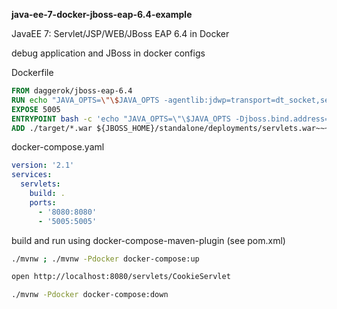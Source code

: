 **java-ee-7-docker-jboss-eap-6.4-example**

JavaEE 7: Servlet/JSP/WEB/JBoss EAP 6.4 in Docker

debug application and JBoss in docker configs

Dockerfile

```Dockerfile
FROM daggerok/jboss-eap-6.4
RUN echo "JAVA_OPTS=\"\$JAVA_OPTS -agentlib:jdwp=transport=dt_socket,server=y,suspend=n,address=5005\"" >> ${JBOSS_HOME}/bin/standalone.conf
EXPOSE 5005
ENTRYPOINT bash -c 'echo "JAVA_OPTS=\"\$JAVA_OPTS -Djboss.bind.address=0.0.0.0 -Djboss.bind.address.management=0.0.0.0\"" >> ${JBOSS_HOME}/bin/standalone.conf && ${JBOSS_HOME}/bin/standalone.sh'
ADD ./target/*.war ${JBOSS_HOME}/standalone/deployments/servlets.war~~~~
```

docker-compose.yaml

```yml
version: '2.1'
services:
  servlets:
    build: .
    ports:
      - '8080:8080'
      - '5005:5005'
```

build and run using docker-compose-maven-plugin (see pom.xml)

```bash
./mvnw ; ./mvnw -Pdocker docker-compose:up

open http://localhost:8080/servlets/CookieServlet

./mvnw -Pdocker docker-compose:down
```



 
   
